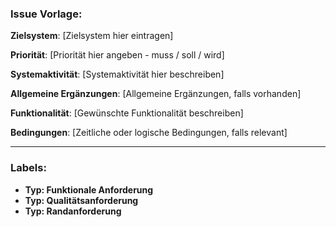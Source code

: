 ### Issue Vorlage:

**Zielsystem**: [Zielsystem hier eintragen]

**Priorität**: [Priorität hier angeben - muss / soll / wird]

**Systemaktivität**: [Systemaktivität hier beschreiben]

**Allgemeine Ergänzungen**: [Allgemeine Ergänzungen, falls vorhanden]

**Funktionalität**: [Gewünschte Funktionalität beschreiben]

**Bedingungen**: [Zeitliche oder logische Bedingungen, falls relevant]

---

### Labels:

- **Typ: Funktionale Anforderung**
- **Typ: Qualitätsanforderung**
- **Typ: Randanforderung**
